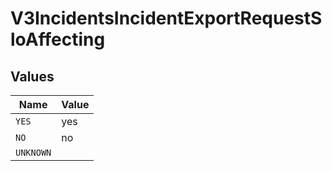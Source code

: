 # V3IncidentsIncidentExportRequestSloAffecting


## Values

| Name      | Value     |
| --------- | --------- |
| `YES`     | yes       |
| `NO`      | no        |
| `UNKNOWN` |           |